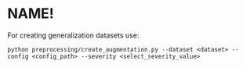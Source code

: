 # NAME!

For creating generalization datasets use:

```
python preprocessing/create_augmentation.py --dataset <dataset> --config <config_path> --severity <select_severity_value>
```
